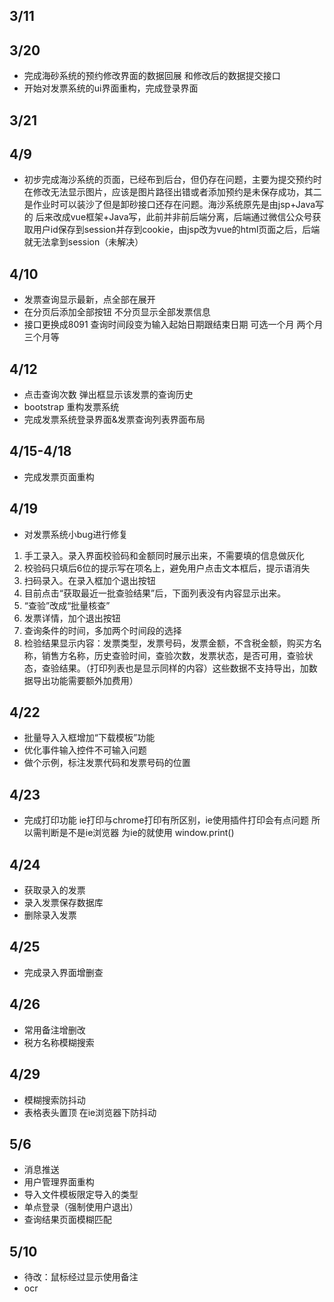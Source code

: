 ## 3/11
## 3/20
+ 完成海砂系统的预约修改界面的数据回展 和修改后的数据提交接口
+ 开始对发票系统的ui界面重构，完成登录界面
## 3/21

## 4/9
+ 初步完成海沙系统的页面，已经布到后台，但仍存在问题，主要为提交预约时在修改无法显示图片，应该是图片路径出错或者添加预约是未保存成功，其二是作业时可以装沙了但是卸砂接口还存在问题。海沙系统原先是由jsp+Java写的  后来改成vue框架+Java写，此前并非前后端分离，后端通过微信公众号获取用户id保存到session并存到cookie，由jsp改为vue的html页面之后，后端就无法拿到session（未解决）

## 4/10
+ 发票查询显示最新，点全部在展开
+ 在分页后添加全部按钮  不分页显示全部发票信息
+ 接口更换成8091 查询时间段变为输入起始日期跟结束日期  可选一个月 两个月 三个月等

## 4/12
+ 点击查询次数 弹出框显示该发票的查询历史
+ bootstrap 重构发票系统
+ 完成发票系统登录界面&发票查询列表界面布局

## 4/15-4/18
+ 完成发票页面重构
## 4/19
+ 对发票系统小bug进行修复
1. 手工录入。录入界面校验码和金额同时展示出来，不需要填的信息做灰化
2. 校验码只填后6位的提示写在项名上，避免用户点击文本框后，提示语消失
3. 扫码录入。在录入框加个退出按钮
4. 目前点击“获取最近一批查验结果”后，下面列表没有内容显示出来。
5. “查验”改成“批量核查”
6. 发票详情，加个退出按钮
7. 查询条件的时间，多加两个时间段的选择
8.	检验结果显示内容：发票类型，发票号码，发票金额，不含税金额，购买方名称，销售方名称，历史查验时间，查验次数，发票状态，是否可用，查验状态，查验结果。（打印列表也是显示同样的内容）这些数据不支持导出，加数据导出功能需要额外加费用）

## 4/22
+ 批量导入入框增加“下载模板”功能
+ 优化事件输入控件不可输入问题
+ 做个示例，标注发票代码和发票号码的位置

## 4/23
+ 完成打印功能 ie打印与chrome打印有所区别，ie使用插件打印会有点问题  所以需判断是不是ie浏览器 为ie的就使用 window.print()

## 4/24 
+ 获取录入的发票
+ 录入发票保存数据库
+ 删除录入发票

## 4/25
+ 完成录入界面增删查

## 4/26
+ 常用备注增删改
+ 税方名称模糊搜索

## 4/29
+ 模糊搜索防抖动
+ 表格表头置顶 在ie浏览器下防抖动

## 5/6
+ 消息推送
+ 用户管理界面重构
+ 导入文件模板限定导入的类型
+ 单点登录（强制使用户退出）
+ 查询结果页面模糊匹配

## 5/10
+ 待改：鼠标经过显示使用备注
+ ocr